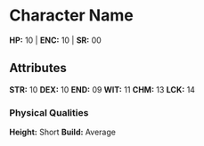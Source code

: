 # Character Name
**HP:** 10 | **ENC:** 10 | **SR:** 00
## Attributes
**STR:** 10 **DEX:** 10 **END:** 09
**WIT:** 11 **CHM:** 13 **LCK:** 14
### Physical Qualities
**Height:** Short **Build:** Average